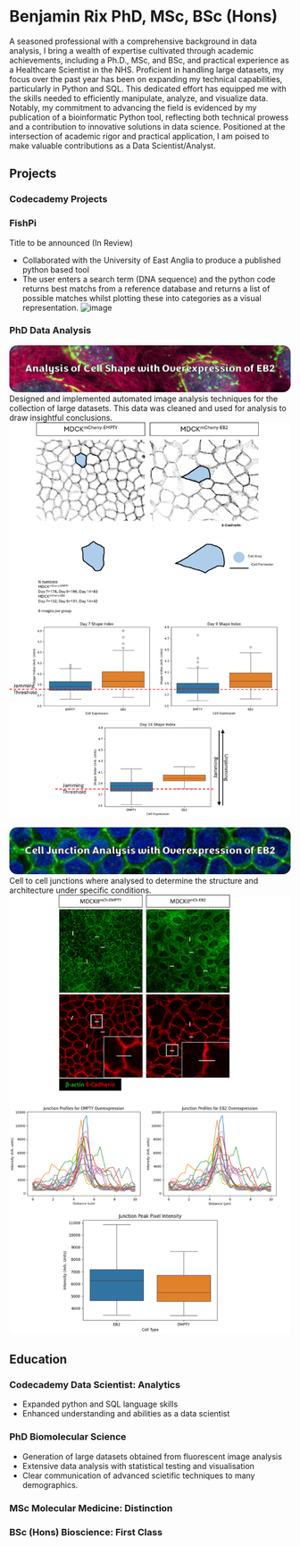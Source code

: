 # Benjamin Rix PhD, MSc, BSc (Hons)
A seasoned professional with a comprehensive background in data analysis, I bring a wealth of expertise cultivated through academic achievements, including a Ph.D., MSc, and BSc, and practical experience as a Healthcare Scientist in the NHS. Proficient in handling large datasets, my focus over the past year has been on expanding my technical capabilities, particularly in Python and SQL. This dedicated effort has equipped me with the skills needed to efficiently manipulate, analyze, and visualize data. Notably, my commitment to advancing the field is evidenced by my publication of a bioinformatic Python tool, reflecting both technical prowess and a contribution to innovative solutions in data science. Positioned at the intersection of academic rigor and practical application, I am poised to make valuable contributions as a Data Scientist/Analyst.

## Projects

### Codecademy Projects


### FishPi
Title to be announced (In Review)
- Collaborated with the University of East Anglia to produce a published python based tool 
- The user enters a search term (DNA sequence) and the python code returns best matchs from a reference database and returns a list of possible matches whilst plotting these into categories as a visual representation.
![image](https://github.com/Ben-Rix/Ben-Rix.github.io/assets/150383184/59297007-0116-455b-85fe-2b294487852a)


### PhD Data Analysis
![image](https://raw.githubusercontent.com/Ben-Rix/Ben-Rix.github.io/main/images/jamming/banner2.png)
Designed and implemented automated image analysis techniques for the collection of large datasets. This data was cleaned and used for analysis to draw insightful conclusions.
![image](https://raw.githubusercontent.com/Ben-Rix/Ben-Rix.github.io/main/images/jamming/comp.png)

![image](https://raw.githubusercontent.com/Ben-Rix/Ben-Rix.github.io/main/images/junction/banner.png)
Cell to cell junctions where analysed to determine the structure and architecture under specific conditions.
![image](https://raw.githubusercontent.com/Ben-Rix/Ben-Rix.github.io/main/images/junction/comp.png)


## Education

### Codecademy Data Scientist: Analytics
- Expanded python and SQL language skills
- Enhanced understanding and abilities as a data scientist

### PhD Biomolecular Science
- Generation of large datasets obtained from fluorescent image analysis
- Extensive data analysis with statistical testing and visualisation
- Clear communication of advanced scietific techniques to many demographics.

### MSc Molecular Medicine: Distinction
### BSc (Hons) Bioscience: First Class

 
